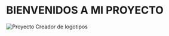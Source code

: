 <h1>BIENVENIDOS A MI PROYECTO</h1>


![Proyecto Creador de logotipos](https://github.com/user-attachments/assets/4d77c198-71bb-42a1-8f6e-9b44a058deac)
